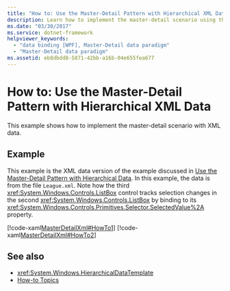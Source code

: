 ```yaml
---
title: "How to: Use the Master-Detail Pattern with Hierarchical XML Data"
description: Learn how to implement the master-detail scenario using the master-detail pattern with hierarchial XML data.
ms.date: "03/30/2017"
ms.service: dotnet-framework
helpviewer_keywords:
  - "data binding [WPF], Master-Detail data paradigm"
  - "Master-Detail data paradigm"
ms.assetid: eb8dbdd8-5871-42bb-a16b-04e655fea677
---
```

# How to: Use the Master-Detail Pattern with Hierarchical XML Data

This example shows how to implement the master-detail scenario with XML data.

## Example

This example is the XML data version of the example discussed in [Use the Master-Detail Pattern with Hierarchical Data](how-to-use-the-master-detail-pattern-with-hierarchical-data.md). In this example, the data is from the file `League.xml`. Note how the third <xref:System.Windows.Controls.ListBox> control tracks selection changes in the second <xref:System.Windows.Controls.ListBox> by binding to its <xref:System.Windows.Controls.Primitives.Selector.SelectedValue%2A> property.

[!code-xaml[MasterDetailXml#HowTo1](~/samples/snippets/csharp/VS_Snippets_Wpf/MasterDetailXml/CS/Window1.xaml#howto1)]
[!code-xaml[MasterDetailXml#HowTo2](~/samples/snippets/csharp/VS_Snippets_Wpf/MasterDetailXml/CS/Window1.xaml#howto2)]

## See also

- <xref:System.Windows.HierarchicalDataTemplate>
- [How-to Topics](data-binding-how-to-topics.md)

